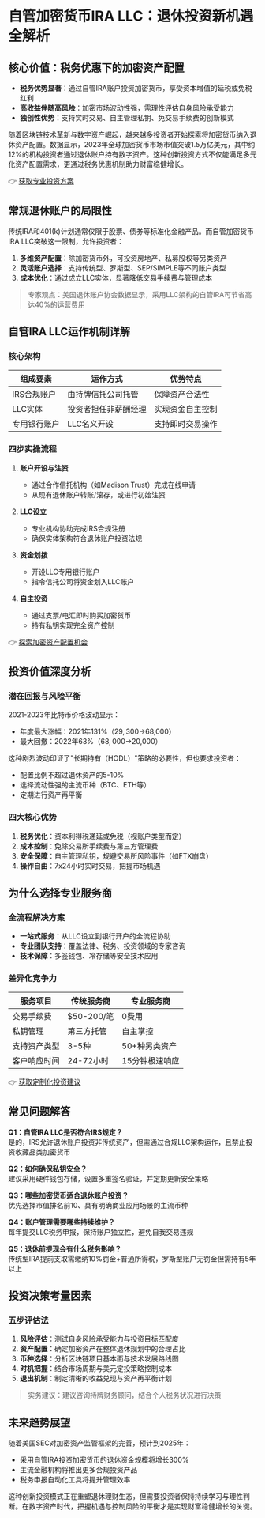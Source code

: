# 自管加密货币IRA LLC：退休投资新机遇全解析  

## 核心价值：税务优惠下的加密资产配置  

- **税务优势显著**：通过自管IRA账户投资加密货币，享受资本增值的延税或免税红利  
- **高收益伴随高风险**：加密市场波动性强，需理性评估自身风险承受能力  
- **独创性优势**：支持实时交易、自主管理私钥、免交易手续费的创新模式  

随着区块链技术革新与数字资产崛起，越来越多投资者开始探索将加密货币纳入退休资产配置。数据显示，2023年全球加密货币市场市值突破1.5万亿美元，其中约12%的机构投资者通过退休账户持有数字资产。这种创新投资方式不仅能满足多元化资产配置需求，更通过税务优惠机制助力财富稳健增长。  

👉 [获取专业投资方案](https://bit.ly/okx_welcome)  

## 常规退休账户的局限性  

传统IRA和401(k)计划通常仅限于股票、债券等标准化金融产品。而自管加密货币IRA LLC突破这一限制，允许投资者：  
1. **多维资产配置**：除加密货币外，可投资房地产、私募股权等另类资产  
2. **灵活账户选择**：支持传统型、罗斯型、SEP/SIMPLE等不同账户类型  
3. **成本优化**：通过成立LLC实体，显著降低交易手续费与管理成本  

> 专家观点：美国退休账户协会数据显示，采用LLC架构的自管IRA可节省高达40%的运营费用  

## 自管IRA LLC运作机制详解  

### 核心架构  
| 组成要素 | 运作方式 | 优势特点 |  
|---------|----------|----------|  
| IRS合规账户 | 由持牌信托公司托管 | 保障资产合法性 |  
| LLC实体 | 投资者担任非薪酬经理 | 实现资金自主控制 |  
| 专用银行账户 | LLC名义开设 | 支持即时交易操作 |  

### 四步实操流程  
1. **账户开设与注资**  
   - 通过合作信托机构（如Madison Trust）完成在线申请  
   - 从现有退休账户转账/滚存，或进行初始注资  

2. **LLC设立**  
   - 专业机构协助完成IRS合规注册  
   - 确保实体架构符合退休账户投资法规  

3. **资金划拨**  
   - 开设LLC专用银行账户  
   - 指令信托公司将资金划入LLC账户  

4. **自主投资**  
   - 通过支票/电汇即时购买加密货币  
   - 持有私钥实现完全资产控制  

👉 [探索加密资产配置机会](https://bit.ly/okx_welcome)  

## 投资价值深度分析  

### 潜在回报与风险平衡  
2021-2023年比特币价格波动显示：  
- 年度最大涨幅：2021年131%（$29,300→$68,000）  
- 最大回撤：2022年63%（$68,000→$20,000）  

这种剧烈波动印证了"长期持有（HODL）"策略的必要性，但也要求投资者：  
- 配置比例不超过退休资产的5-10%  
- 选择流动性强的主流币种（BTC、ETH等）  
- 定期进行资产再平衡  

### 四大核心优势  
1. **税务优化**：资本利得税递延或免税（视账户类型而定）  
2. **成本控制**：免除交易所手续费与第三方管理费  
3. **安全保障**：自主管理私钥，规避交易所风险事件（如FTX崩盘）  
4. **操作自由**：7x24小时实时交易，把握市场机遇  

## 为什么选择专业服务商  

### 全流程解决方案  
- **一站式服务**：从LLC设立到银行开户的全流程协助  
- **专业团队支持**：覆盖法律、税务、投资领域的专家咨询  
- **技术保障**：多签钱包、冷存储等安全技术应用  

### 差异化竞争力  
| 服务项目 | 传统服务商 | 专业服务商 |  
|---------|------------|------------|  
| 交易手续费 | $50-200/笔 | 0费用 |  
| 私钥管理 | 第三方托管 | 自主掌控 |  
| 支持资产类型 | 3-5种 | 50+种另类资产 |  
| 客户响应时间 | 24-72小时 | 15分钟极速响应 |  

👉 [获取定制化投资建议](https://bit.ly/okx_welcome)  

## 常见问题解答  

**Q1：自管IRA LLC是否符合IRS规定？**  
是的，IRS允许退休账户投资非传统资产，但需通过合规LLC架构运作，且禁止投资收藏品类加密货币  

**Q2：如何确保私钥安全？**  
建议采用硬件钱包存储，设置多重签名验证，并定期更新安全策略  

**Q3：哪些加密货币适合退休账户投资？**  
优先选择市值排名前10、具有明确商业应用场景的主流币种  

**Q4：账户管理需要哪些持续维护？**  
每年提交LLC税务申报，保持账户独立性，避免自我交易违规  

**Q5：退休前提现会有什么税务影响？**  
传统型IRA提前支取需缴纳10%罚金+普通所得税，罗斯型账户无罚金但需持有5年以上  

## 投资决策考量因素  

### 五步评估法  
1. **风险评估**：测试自身风险承受能力与投资目标匹配度  
2. **资产配置**：确定加密资产在整体退休规划中的合理占比  
3. **币种选择**：分析区块链项目基本面与技术发展路线图  
4. **时机把握**：结合市场周期与美元定投策略控制成本  
5. **退出机制**：制定清晰的收益兑现与资产再平衡计划  

> 实务建议：建议咨询持牌财务顾问，结合个人税务状况进行决策  

## 未来趋势展望  

随着美国SEC对加密资产监管框架的完善，预计到2025年：  
- 采用自管IRA投资加密货币的退休资金规模将增长300%  
- 主流金融机构将推出更多合规投资产品  
- 税务申报自动化工具将提升管理效率  

这种创新投资模式正在重塑退休理财生态，但需要投资者保持持续学习与理性判断。在数字资产时代，把握机遇与控制风险的平衡才是实现财富稳健增长的关键。